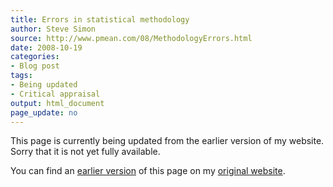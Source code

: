 ```yaml
---
title: Errors in statistical methodology
author: Steve Simon
source: http://www.pmean.com/08/MethodologyErrors.html 
date: 2008-10-19
categories:
- Blog post
tags:
- Being updated
- Critical appraisal
output: html_document
page_update: no
---
```


This page is currently being updated from the earlier version of my website. Sorry that it is not yet fully available.

<!---More--->


You can find an [earlier version][sim1] of this page on my [original website][sim2].

[sim1]: http://www.pmean.com/08/MethodologyErrors.html
[sim2]: http://www.pmean.com/original_site.html
